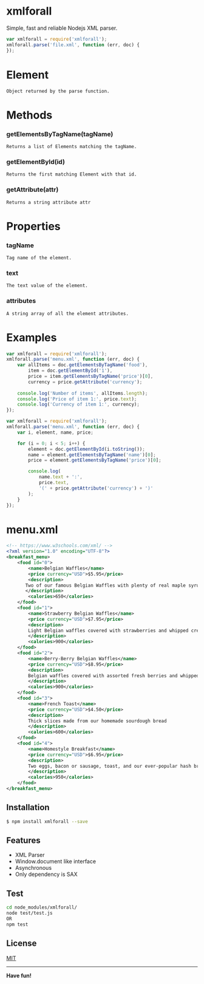 # xmlforall
Simple, fast and reliable Nodejs XML parser.
```js
var xmlforall = require('xmlforall');
xmlforall.parse('file.xml', function (err, doc) {
});
```

# Element
    Object returned by the parse function.
# Methods
### getElementsByTagName(tagName)
    Returns a list of Elements matching the tagName.
### getElementById(id)
    Returns the first matching Element with that id.
### getAttribute(attr)
    Returns a string attribute attr

# Properties
### tagName
    Tag name of the element.
### text
    The text value of the element.
### attributes
    A string array of all the element attributes.


# Examples
```js
var xmlforall = require('xmlforall');
xmlforall.parse('menu.xml', function (err, doc) {
    var allItems = doc.getElementsByTagName('food'),
        item = doc.getElementById('1'),
        price = item.getElementsByTagName('price')[0],
        currency = price.getAttribute('currency');
        
    console.log('Number of items', allItems.length);
    console.log('Price of item 1:', price.text);
    console.log('Currency of item 1:', currency);
});
```

```js
var xmlforall = require('xmlforall');
xmlforall.parse('menu.xml', function (err, doc) {
    var i, element, name, price;

    for (i = 0; i < 5; i++) {
        element = doc.getElementById(i.toString());
        name = element.getElementsByTagName('name')[0];
        price = element.getElementsByTagName('price')[0];

        console.log(
            name.text + ':',
            price.text,
            '(' + price.getAttribute('currency') + ')'
        );
    }
});
```
# menu.xml

```xml
<!-- https://www.w3schools.com/xml/ -->
<?xml version="1.0" encoding="UTF-8"?>
<breakfast_menu>
    <food id="0">
        <name>Belgian Waffles</name>
        <price currency="USD">$5.95</price>
        <description>
       Two of our famous Belgian Waffles with plenty of real maple syrup
       </description>
        <calories>650</calories>
    </food>
    <food id="1">
        <name>Strawberry Belgian Waffles</name>
        <price currency="USD">$7.95</price>
        <description>
        Light Belgian waffles covered with strawberries and whipped cream
        </description>
        <calories>900</calories>
    </food>
    <food id="2">
        <name>Berry-Berry Belgian Waffles</name>
        <price currency="USD">$8.95</price>
        <description>
        Belgian waffles covered with assorted fresh berries and whipped cream
        </description>
        <calories>900</calories>
    </food>
    <food id="3">
        <name>French Toast</name>
        <price currency="USD">$4.50</price>
        <description>
        Thick slices made from our homemade sourdough bread
        </description>
        <calories>600</calories>
    </food>
    <food id="4">
        <name>Homestyle Breakfast</name>
        <price currency="USD">$6.95</price>
        <description>
        Two eggs, bacon or sausage, toast, and our ever-popular hash browns
        </description>
        <calories>950</calories>
    </food>
</breakfast_menu>
```
## Installation
```bash
$ npm install xmlforall --save
```

## Features
- XML Parser
- Window.document like interface 
- Asynchronous 
- Only dependency is SAX

## Test
```bash
cd node_modules/xmlforall/
node test/test.js
OR
npm test
```

## License

[MIT](LICENSE)

----


**Have fun!**


   [dill]: <https://github.com/joemccann/dillinger>
   [git-repo-url]: <https://github.com/joemccann/dillinger.git>
   [john gruber]: <http://daringfireball.net>
   [@thomasfuchs]: <http://twitter.com/thomasfuchs>
   [df1]: <http://daringfireball.net/projects/markdown/>
   [markdown-it]: <https://github.com/markdown-it/markdown-it>
   [Ace Editor]: <http://ace.ajax.org>
   [node.js]: <http://nodejs.org>
   [Twitter Bootstrap]: <http://twitter.github.com/bootstrap/>
   [keymaster.js]: <https://github.com/madrobby/keymaster>
   [jQuery]: <http://jquery.com>
   [@tjholowaychuk]: <http://twitter.com/tjholowaychuk>
   [express]: <http://expressjs.com>
   [AngularJS]: <http://angularjs.org>
   [Gulp]: <http://gulpjs.com>
   [ws]: <https://github.com/websockets/ws> 
   [PlDb]: <https://github.com/joemccann/dillinger/tree/master/plugins/dropbox/README.md>
   [PlGh]:  <https://github.com/joemccann/dillinger/tree/master/plugins/github/README.md>
   [PlGd]: <https://github.com/joemccann/dillinger/tree/master/plugins/googledrive/README.md>
   [PlOd]: <https://github.com/joemccann/dillinger/tree/master/plugins/onedrive/README.md>
